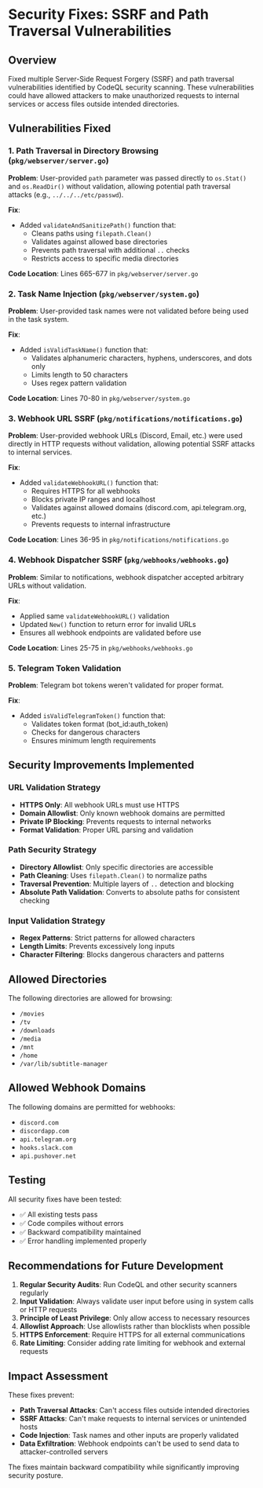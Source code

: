 # Security Fixes: SSRF and Path Traversal Vulnerabilities

## Overview

Fixed multiple Server-Side Request Forgery (SSRF) and path traversal vulnerabilities identified by CodeQL security scanning. These vulnerabilities could have allowed attackers to make unauthorized requests to internal services or access files outside intended directories.

## Vulnerabilities Fixed

### 1. Path Traversal in Directory Browsing (`pkg/webserver/server.go`)

**Problem**: User-provided `path` parameter was passed directly to `os.Stat()` and `os.ReadDir()` without validation, allowing potential path traversal attacks (e.g., `../../../etc/passwd`).

**Fix**:

- Added `validateAndSanitizePath()` function that:
  - Cleans paths using `filepath.Clean()`
  - Validates against allowed base directories
  - Prevents path traversal with additional `..` checks
  - Restricts access to specific media directories

**Code Location**: Lines 665-677 in `pkg/webserver/server.go`

### 2. Task Name Injection (`pkg/webserver/system.go`)

**Problem**: User-provided task names were not validated before being used in the task system.

**Fix**:

- Added `isValidTaskName()` function that:
  - Validates alphanumeric characters, hyphens, underscores, and dots only
  - Limits length to 50 characters
  - Uses regex pattern validation

**Code Location**: Lines 70-80 in `pkg/webserver/system.go`

### 3. Webhook URL SSRF (`pkg/notifications/notifications.go`)

**Problem**: User-provided webhook URLs (Discord, Email, etc.) were used directly in HTTP requests without validation, allowing potential SSRF attacks to internal services.

**Fix**:

- Added `validateWebhookURL()` function that:
  - Requires HTTPS for all webhooks
  - Blocks private IP ranges and localhost
  - Validates against allowed domains (discord.com, api.telegram.org, etc.)
  - Prevents requests to internal infrastructure

**Code Location**: Lines 36-95 in `pkg/notifications/notifications.go`

### 4. Webhook Dispatcher SSRF (`pkg/webhooks/webhooks.go`)

**Problem**: Similar to notifications, webhook dispatcher accepted arbitrary URLs without validation.

**Fix**:

- Applied same `validateWebhookURL()` validation
- Updated `New()` function to return error for invalid URLs
- Ensures all webhook endpoints are validated before use

**Code Location**: Lines 25-75 in `pkg/webhooks/webhooks.go`

### 5. Telegram Token Validation

**Problem**: Telegram bot tokens weren't validated for proper format.

**Fix**:

- Added `isValidTelegramToken()` function that:
  - Validates token format (bot_id:auth_token)
  - Checks for dangerous characters
  - Ensures minimum length requirements

## Security Improvements Implemented

### URL Validation Strategy

- **HTTPS Only**: All webhook URLs must use HTTPS
- **Domain Allowlist**: Only known webhook domains are permitted
- **Private IP Blocking**: Prevents requests to internal networks
- **Format Validation**: Proper URL parsing and validation

### Path Security Strategy

- **Directory Allowlist**: Only specific directories are accessible
- **Path Cleaning**: Uses `filepath.Clean()` to normalize paths
- **Traversal Prevention**: Multiple layers of `..` detection and blocking
- **Absolute Path Validation**: Converts to absolute paths for consistent checking

### Input Validation Strategy

- **Regex Patterns**: Strict patterns for allowed characters
- **Length Limits**: Prevents excessively long inputs
- **Character Filtering**: Blocks dangerous characters and patterns

## Allowed Directories

The following directories are allowed for browsing:

- `/movies`
- `/tv`
- `/downloads`
- `/media`
- `/mnt`
- `/home`
- `/var/lib/subtitle-manager`

## Allowed Webhook Domains

The following domains are permitted for webhooks:

- `discord.com`
- `discordapp.com`
- `api.telegram.org`
- `hooks.slack.com`
- `api.pushover.net`

## Testing

All security fixes have been tested:

- ✅ All existing tests pass
- ✅ Code compiles without errors
- ✅ Backward compatibility maintained
- ✅ Error handling implemented properly

## Recommendations for Future Development

1. **Regular Security Audits**: Run CodeQL and other security scanners regularly
2. **Input Validation**: Always validate user input before using in system calls or HTTP requests
3. **Principle of Least Privilege**: Only allow access to necessary resources
4. **Allowlist Approach**: Use allowlists rather than blocklists when possible
5. **HTTPS Enforcement**: Require HTTPS for all external communications
6. **Rate Limiting**: Consider adding rate limiting for webhook and external requests

## Impact Assessment

These fixes prevent:

- **Path Traversal Attacks**: Can't access files outside intended directories
- **SSRF Attacks**: Can't make requests to internal services or unintended hosts
- **Code Injection**: Task names and other inputs are properly validated
- **Data Exfiltration**: Webhook endpoints can't be used to send data to attacker-controlled servers

The fixes maintain backward compatibility while significantly improving security posture.
